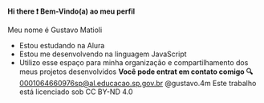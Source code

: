**Hi there ❗**
**Bem-Vindo(a) ao meu perfil**

Meu  nome é Gustavo Matioli
  - Estou estudando na Alura
  - Estou me desenvolvendo na linguagem JavaScript
  - Utilizo esse espaço para minha organização e compartilhamento dos meus projetos desenvolvidos
**Você pode entrat em contato comigo 🔍**
0001064660976sp@al.educacao.sp.gov.br
@gustavo.4m
Este trabalho está licenciado sob CC BY-ND 4.0 
